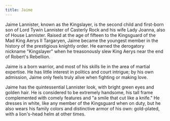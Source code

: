 ```yaml
---
title: Jaime
---
```


Jaime Lannister, known as the Kingslayer, is the second child and first-born son of Lord Tywin Lannister of Casterly Rock and his wife Lady Joanna, also of House Lannister. Raised at the age of fifteen to the Kingsguard of the Mad King Aerys II Targaryen, Jaime became the youngest member in the history of the prestigious knightly order. He earned the derogatory nickname "Kingslayer" when he treasonously slew King Aerys near the end of Robert's Rebellion.

Jaime is a born warrior, and most of his skills lie in the area of martial expertise. He has little interest in politics and court intrigue; by his own admission, Jaime only feels truly alive when fighting or making love.

Jaime has the quintessential Lannister look, with bright green eyes and golden hair. He is considered to be extremely handsome, his tall frame complemented with comely features and "a smile that cut like a knife." He dresses in white, like any member of the Kingsguard when on duty, but he also wears his family colors and distinctive armor of his own: gold-plated, with a lion's-head helm at other times. 


